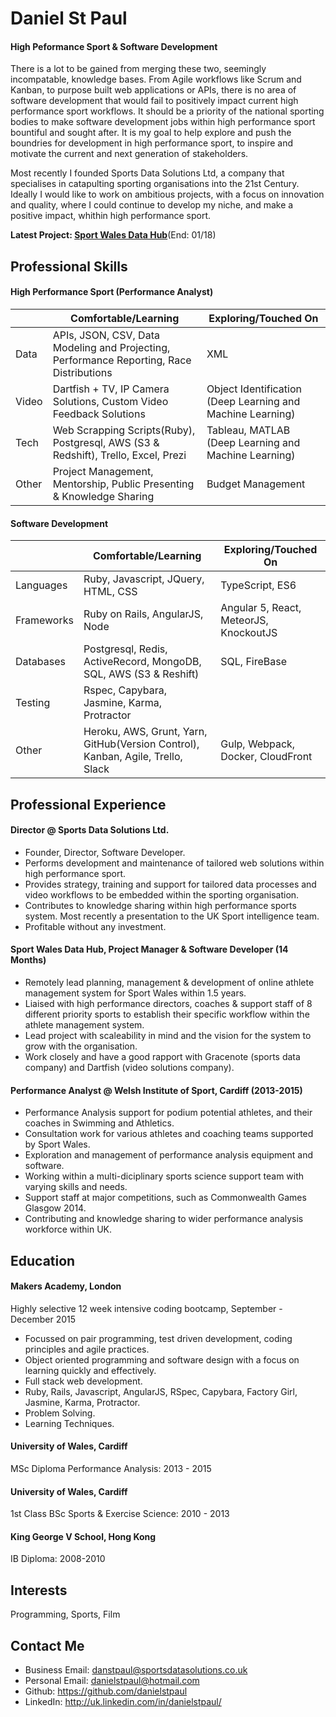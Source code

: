Daniel St Paul
================

#### High Peformance Sport & Software Development
There is a lot to be gained from merging these two, seemingly incompatable, knowledge bases. From Agile workflows like Scrum and Kanban, to purpose built web applications or APIs, there is no area of software development that would fail to positively impact current high performance sport workflows. It should be a priority of the national sporting bodies to make software development jobs within high performance sport bountiful and sought after. It is my goal to help explore and push the boundries for development in high performance sport, to inspire and motivate the current and next generation of stakeholders.

Most recently I founded Sports Data Solutions Ltd, a company that specialises in catapulting sporting organisations into the 21st Century. Ideally I would like to work on ambitious projects, with a focus on innovation and quality, where I could continue to develop my niche, and make a positive impact, whithin high performance sport.  

**Latest Project: [Sport Wales Data Hub](https://www.swdatahub.co.uk/#/)**(End: 01/18)

Professional Skills
---------------------------------
#### High Performance Sport (Performance Analyst)
| | Comfortable/Learning | Exploring/Touched On |
|-------------|-------------|--------------|
|Data|APIs, JSON, CSV, Data Modeling and Projecting, Performance Reporting, Race Distributions|XML|
|Video|Dartfish + TV, IP Camera Solutions, Custom Video Feedback Solutions|Object Identification (Deep Learning and Machine Learning)|
|Tech|Web Scrapping Scripts(Ruby), Postgresql, AWS (S3 & Redshift), Trello, Excel, Prezi |Tableau, MATLAB (Deep Learning and Machine Learning)|
|Other|Project Management, Mentorship, Public Presenting & Knowledge Sharing|Budget Management|

#### Software Development
| | Comfortable/Learning | Exploring/Touched On |
|-------------|-------------|--------------|
|Languages|Ruby, Javascript, JQuery, HTML, CSS |TypeScript, ES6|
|Frameworks|Ruby on Rails, AngularJS, Node |Angular 5, React, MeteorJS, KnockoutJS|
|Databases|Postgresql, Redis, ActiveRecord, MongoDB, SQL, AWS (S3 & Reshift) |SQL, FireBase|
|Testing|Rspec, Capybara, Jasmine, Karma, Protractor||
|Other|Heroku, AWS, Grunt, Yarn, GitHub(Version Control), Kanban, Agile, Trello, Slack |Gulp, Webpack, Docker, CloudFront|

Professional Experience
---------------------------------
#### Director @ Sports Data Solutions Ltd.
- Founder, Director, Software Developer.
- Performs development and maintenance of tailored web solutions within high performance sport.
- Provides strategy, training and support for tailored data processes and video workflows to be embedded within the sporting organisation.
- Contributes to knowledge sharing within high performance sports system. Most recently a presentation to the UK Sport intelligence team.
- Profitable without any investment.

#### Sport Wales Data Hub, Project Manager & Software Developer (14 Months)
- Remotely lead planning, management & development of online athlete management system for Sport Wales within 1.5 years.
- Liaised with high performance directors, coaches & support staff of 8 different priority sports to establish their specific workflow within the athlete management system.
- Lead project with scaleability in mind and the vision for the system to grow with the organisation. 
- Work closely and have a good rapport with Gracenote (sports data company) and Dartfish (video solutions company).

#### Performance Analyst @ Welsh Institute of Sport, Cardiff (2013-2015)
- Performance Analysis support for podium potential athletes, and their coaches in Swimming and Athletics.
- Consultation work for various athletes and coaching teams supported by Sport Wales.
- Exploration and management of performance analysis equipment and software.
- Working within a multi-diciplinary sports science support team with varying skills and needs.
- Support staff at major competitions, such as Commonwealth Games Glasgow 2014.
- Contributing and knowledge sharing to wider performance analysis workforce within UK.

Education
---------
#### Makers Academy, London
Highly selective 12 week intensive coding bootcamp, September - December 2015
- Focussed on pair programming, test driven development, coding principles and agile practices.
- Object oriented programming and software design with a focus on learning quickly and effectively.
- Full stack web development.
- Ruby, Rails, Javascript, AngularJS, RSpec, Capybara, Factory Girl, Jasmine, Karma, Protractor.
- Problem Solving.
- Learning Techniques.

#### University of Wales, Cardiff
MSc Diploma Performance Analysis: 2013 - 2015

#### University of Wales, Cardiff
1st Class BSc Sports & Exercise Science: 2010 - 2013

#### King George V School, Hong Kong
IB Diploma: 2008-2010

Interests
---------
Programming, Sports, Film

Contact Me
-------------
- Business Email: danstpaul@sportsdatasolutions.co.uk
- Personal Email: danielstpaul@hotmail.com
- Github: https://github.com/danielstpaul
- LinkedIn: http://uk.linkedin.com/in/danielstpaul/
